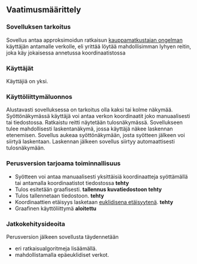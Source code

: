## Vaatimusmäärittely

### Sovelluksen tarkoitus

Sovellus antaa approksimoidun ratkaisun [kauppamatkustajan ongelman](https://fi.wikipedia.org/wiki/Kauppamatkustajan_ongelma) käyttäjän antamalle verkolle, eli yrittää löytää mahdollisimman lyhyen reitin, joka käy jokaisessa annetussa koordinaatistossa

### Käyttäjät

Käyttäjiä on yksi.

### Käyttöliittymäluonnos

Alustavasti sovelluksessa on tarkoitus olla kaksi tai kolme näkymää. Syöttönäkymässä käyttäjä voi antaa verkon koordinaatit joko manuaalisesti tai tiedostossa. Ratkaistu reitti näytetään tulosnäkymässä. Sovellukseen tulee mahdollisesti laskentanäkymä, jossa käyttäjä näkee laskennan etenemisen. Sovellus aukeaa syöttönäkymään, josta syötteen jälkeen voi siirtyä laskentaan. Laskennan jälkeen sovellus siirtyy automaattisesti tulosnäkymään.

### Perusversion tarjoama toiminnallisuus

* Syötteen voi antaa manuaalisesti yksittäisiä koordinaatteja syöttämällä tai antamalla koordinaatistot tiedostossa **tehty**
* Tulos esitetään graafisesti. **tallennus kuvatiedostoon tehty**
* Tulos tallennetaan tiedostoon. **tehty**
* Koordinaattien etäisyys lasketaan [euklidisena etäisyytenä](https://fi.wikipedia.org/wiki/Euklidinen_metriikka). **tehty**
* Graafinen käyttöliittymä **aloitettu**


### Jatkokehitysideoita

Perusversion jälkeen sovellusta täydennetään 
* eri ratkaisualgoritmeja lisäämällä.
* mahdollistamalla epäeuklidiset verkot.
